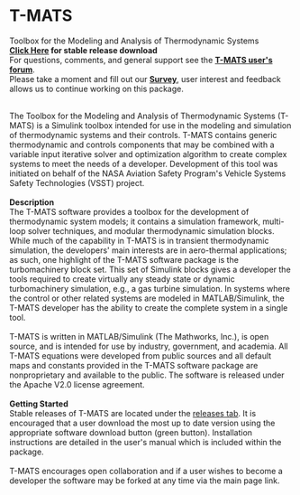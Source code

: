 T-MATS
==========

Toolbox for the Modeling and Analysis of Thermodynamic Systems <br>
<meta name="keywords" content="T-MATS, TMATS, Control System, Numerical Methods, Newton-Raphson, Jacobian Calculation, Propulsion, Aircraft Engine, Jet, Turbofan, Turbojet, Compressor, Turbine, Nozzle, Inlet, open source, simulation, modeling, NASA, thermodynamics, turbomachinery, MATLAB, Simulink, jet, engine,  etc.">
<meta name="google-site-verification" content="nqMigEmX-6lqKvj4sewxDamtZEXHEvE1VfzjVRZoJ40" />
<b> <a href= "https://github.com/nasa/T-MATS/releases" >Click Here</a> for stable release download</b> <br>
For questions, comments, and general support see the <b> <a href= "https://groups.google.com/forum/#!forum/t-mats-user-group" >T-MATS user's forum</a></b>. <br>
Please take a moment and fill out our <b> <a href= "https://docs.google.com/forms/d/1cjcCyOKZpV49-gsdGGaKHUsZ2c2fKX5mwkKrntt60Eo/viewform?usp=send_form" >Survey</a></b>, user interest and feedback allows us to continue working on this package.<br><br>

The Toolbox for the Modeling and Analysis of Thermodynamic Systems (T-MATS) 
is a Simulink toolbox intended for use in the modeling and simulation of thermodynamic 
systems and their controls. T-MATS contains generic thermodynamic and controls 
components that may be combined with a variable input iterative solver and optimization 
algorithm to create complex systems to meet the needs of a developer. Development of this tool
was initiated on behalf of the NASA Aviation Safety Program's Vehicle Systems Safety Technologies
(VSST) project.
<br><br>
<b>Description</b> <br>
The T-MATS software provides a toolbox for the development of thermodynamic 
system models; it contains a simulation framework, multi-loop solver techniques, and modular 
thermodynamic simulation blocks. While much of the capability in T-MATS is in transient 
thermodynamic simulation, the developers' main interests are in aero-thermal applications; 
as such, one highlight of the T-MATS software package is the turbomachinery block set. This 
set of Simulink blocks gives a developer the tools required to create virtually any steady 
state or dynamic turbomachinery simulation, e.g., a gas turbine simulation. In systems where 
the control or other related systems are modeled in MATLAB/Simulink, the T-MATS developer has 
the ability to create the complete system in a single tool.
<br><br>
T-MATS is written in MATLAB/Simulink (The Mathworks, Inc.), is open source, 
and is intended for use by industry, government, and academia. All T-MATS equations 
were developed from public sources and all default maps and constants provided in the 
T-MATS software package are nonproprietary and available to the public. The software 
is released under the Apache V2.0 license agreement. 
<br><br>
<b>Getting Started</b> <br>
Stable releases of T-MATS are located under the <a href= "https://github.com/nasa/T-MATS/releases" >releases tab</a>. It is encouraged that a user
download the most up to date version using the appropriate software download button (green button). 
Installation instructions are detailed in the user's manual which is included within the package. 
<br><br>
T-MATS encourages open collaboration and if a user wishes to become a developer the software 
may be forked at any time via the main page link.
